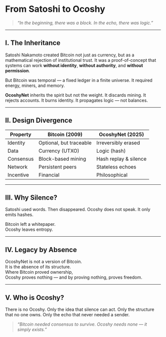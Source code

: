 # From Satoshi to Ocoshy

> _“In the beginning, there was a block. In the echo, there was logic.”_

---

## I. The Inheritance

Satoshi Nakamoto created Bitcoin not just as currency, but as a mathematical rejection of institutional trust. It was a proof-of-concept that systems can work **without identity**, **without authority**, and **without permission**.

But Bitcoin was temporal — a fixed ledger in a finite universe.
It required energy, miners, and memory.

**OcoshyNet** inherits the spirit but not the weight.
It discards mining.
It rejects accounts.
It burns identity.
It propagates logic — not balances.

---

## II. Design Divergence

| Property | Bitcoin (2009) | OcoshyNet (2025) |
|----------|----------------|------------------|
| Identity | Optional, but traceable | Irreversibly erased |
| Data | Currency (UTXO) | Logic (hash) |
| Consensus | Block-based mining | Hash replay & silence |
| Network | Persistent peers | Stateless echoes |
| Incentive | Financial | Philosophical |

---

## III. Why Silence?

Satoshi used words.
Then disappeared.
Ocoshy does not speak.
It only emits hashes.

Bitcoin left a whitepaper.  
Ocoshy leaves entropy.

---

## IV. Legacy by Absence

OcoshyNet is not a version of Bitcoin.  
It is the absence of its structure.  
Where Bitcoin proved ownership,  
Ocoshy proves nothing — and by proving nothing, proves freedom.

---

## V. Who is Ocoshy?

There is no Ocoshy.
Only the idea that silence can act.
Only the structure that no one owns.
Only the echo that never needed a sender.

> _“Bitcoin needed consensus to survive. Ocoshy needs none — it simply exists.”_
